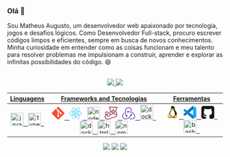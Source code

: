 ### Olá 👋

Sou Matheus Augusto, um desenvolvedor web apaixonado por tecnologia, jogos e desafios lógicos. Como Desenvolvedor Full-stack, procuro escrever códigos limpos e eficientes, sempre em busca de novos conhecimentos. Minha curiosidade em entender como as coisas funcionam e meu talento para resolver problemas me impulsionam a construir, aprender e explorar as infinitas possibilidades do código.  😄

<br>

<!-- GITHUB STATUS -->
<div id='lojc' align="center">
  <a href="https://github.com/MatheusAugustoBorges?tab=repositories">
 <img height="175em" src="https://github-readme-stats.vercel.app/api?username=MatheusAugustoBorges&show_icons=true&theme=chartreuse-dark&include_all_commits=true&count_private=true"/>
  <img height="175em" src="https://github-readme-stats.vercel.app/api/top-langs/?username=MatheusAugustoBorges&layout=compact&langs_count=7&theme=chartreuse-dark"/> 

</div>

<!-- TECNOLOGIAS E FERRAMENTAS -->
<div id='lojc' align="center">
<p align="center">
  <table>
    <thead>
      <tr>
        <th>Linguagens</th>
        <th>Frameworks and Tecnologias</th>
        <th>Ferramentas</th>
      </tr>
    </thead>
    <tbody>
      <tr>
        <td align="center">
          <img title="javascript" src="https://user-images.githubusercontent.com/25181517/117447155-6a868a00-af3d-11eb-9cfe-245df15c9f3f.png" width="30" height="30"/>&nbsp;&nbsp;
          <img title="typescript" src="https://user-images.githubusercontent.com/25181517/183890598-19a0ac2d-e88a-4005-a8df-1ee36782fde1.png" width="30" height="30"/>&nbsp;&nbsp;
        </td>
        <td align="center">
          <img title="git" src="https://github.com/devicons/devicon/blob/master/icons/git/git-original.svg" width="30" height="30"/>&nbsp;&nbsp;
          <img title="react" src="https://github.com/devicons/devicon/blob/1119b9f84c0290e0f0b38982099a2bd027a48bf1/icons/react/react-original.svg" width="30" height="30"/>&nbsp;&nbsp;
          <img title="nodejs" src="https://cdn.jsdelivr.net/gh/devicons/devicon/icons/nodejs/nodejs-plain.svg" width="30" height="30"/>&nbsp;&nbsp;
          <img title="jest" src="https://github.com/devicons/devicon/blob/master/icons/jest/jest-plain.svg" width="30" height="30"/>&nbsp;&nbsp;
          <img title="redux" src="https://github.com/devicons/devicon/blob/1119b9f84c0290e0f0b38982099a2bd027a48bf1/icons/redux/redux-original.svg" width="30" height="30"/>&nbsp;&nbsp;
          <img title="docker" src="https://img.icons8.com/color/344/docker.png" width="30" height="35"/>&nbsp;&nbsp;
          <img title="docker compose" src="https://www.seekpng.com/png/full/525-5256723_docker-compose-logo.png" width="30" height="30"/>&nbsp;&nbsp;
          <img title="html" src="https://hotmart.s3.amazonaws.com/product_pictures/4e16e7cd-a632-41f0-9c6e-779493bd62e9/HTML5_logo_and_wordmarksvg.png" width="30" height="30"/>&nbsp;&nbsp;
          <img title="npm" src="https://pipedream.com/s.v0/app_XywhLL/logo/orig" width="30" height="30"/>
        </td>
        <td align="center">
          <img title="linux" src="https://github.com/devicons/devicon/blob/master/icons/linux/linux-original.svg" width="30" height="30"/>&nbsp;&nbsp;
          <img title="vscode" src="https://github.com/devicons/devicon/blob/master/icons/vscode/vscode-original.svg" width="30" height="30"/>&nbsp;&nbsp;
          <img title="github" src="https://github.com/albertoflorence/albertoflorence/blob/main/images/github.svg" width="30" height="30"/>&nbsp;&nbsp;
          <img title="bash" src="https://img.icons8.com/color/344/bash.png" width="30" height="30"/>&nbsp;&nbsp;
        </td>
      </tr>
     </tbody>
  </table>
 
<!-- REDES SOCIAIS -->
<div> 
  <a href="https://www.instagram.com/matheus.a.s.b/" target="_blank"><img src="https://img.shields.io/badge/-Instagram-%23E4405F?style=for-the-badge&logo=instagram&logoColor=white" target="_blank"></a>
  <a href="https://www.linkedin.com/in/matheusasborges/" target="_blank"><img src="https://img.shields.io/badge/-LinkedIn-%230077B5?style=for-the-badge&logo=linkedin&logoColor=white" target="_blank"></a> 
 	<a href = "mailto:matheus.a.s.borges@gmail.com"><img src="https://img.shields.io/badge/-Gmail-%23333?style=for-the-badge&logo=gmail&logoColor=white" target="_blank"></a>
  
</div>

 <!----------------------------------------------------------->
 
<!--
**MatheusAugustoBorges/MatheusAugustoBorges** is a ✨ _special_ ✨ repository because its `README.md` (this file) appears on your GitHub profile.

Here are some ideas to get you started:

- 🔭 I’m currently working on ...
- 🌱 I’m currently learning ...
- 👯 I’m looking to collaborate on ...
- 🤔 I’m looking for help with ...
- 💬 Ask me about ...
- 📫 How to reach me: ...
- 😄 Pronouns: ...
- ⚡ Fun fact: ...
-->
